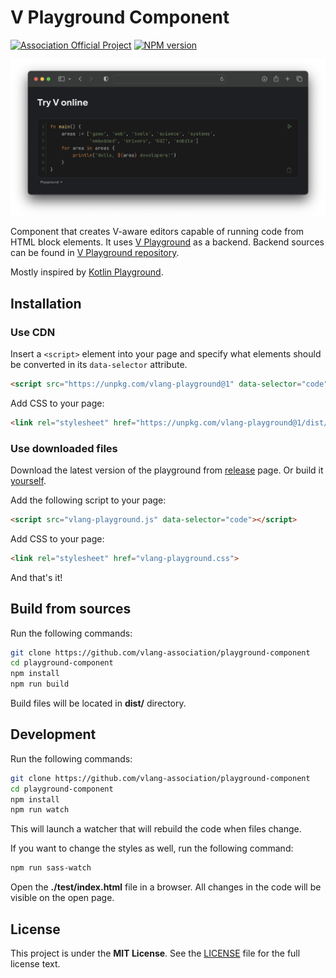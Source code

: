 # V Playground Component

[![Association Official Project][AssociationOfficialBadge]][AssociationUrl]
[![NPM version][NpmVersionBadge]][NpmUrl]

![Playground Component Cover](images/cover.png)

Component that creates V-aware editors capable of running code from HTML block elements.
It uses [V Playground](https://play.vosca.dev) as a backend.
Backend sources can be found
in [V Playground repository](https://github.com/vlang-association/playground).

Mostly inspired by [Kotlin Playground](https://github.com/JetBrains/kotlin-playground).

## Installation

### Use CDN

Insert a `<script>` element into your page and specify what elements should be converted in
its `data-selector` attribute.

```html
<script src="https://unpkg.com/vlang-playground@1" data-selector="code"></script>
```

Add CSS to your page:

```html
<link rel="stylesheet" href="https://unpkg.com/vlang-playground@1/dist/vlang-playground.css">
```

### Use downloaded files

Download the latest version of the playground from
[release](https://github.com/vlang-association/playground-component/releases/tag/v1.1.1)
page.
Or build it
[yourself](#build-from-sources).

Add the following script to your page:

```html
<script src="vlang-playground.js" data-selector="code"></script>
```

Add CSS to your page:

```html
<link rel="stylesheet" href="vlang-playground.css">
```

And that's it!

## Build from sources

Run the following commands:

```bash
git clone https://github.com/vlang-association/playground-component
cd playground-component
npm install
npm run build
```

Build files will be located in **dist/** directory.

## Development

Run the following commands:

```bash
git clone https://github.com/vlang-association/playground-component
cd playground-component
npm install
npm run watch
```

This will launch a watcher that will rebuild the code when files change.

If you want to change the styles as well, run the following command:

```bash
npm run sass-watch
```

Open the **./test/index.html** file in a browser.
All changes in the code will be visible on the open page.

## License

This project is under the **MIT License**.
See the
[LICENSE](https://github.com/vlang-association/playground-component/blob/master/LICENSE)
file for the full license text.

[AssociationOfficialBadge]: https://vosca.dev/badge.svg

[NpmVersionBadge]: https://img.shields.io/npm/v/vlang-playground.svg

[AssociationUrl]: https://vosca.dev

[NpmUrl]: https://www.npmjs.com/package/vlang-playground
